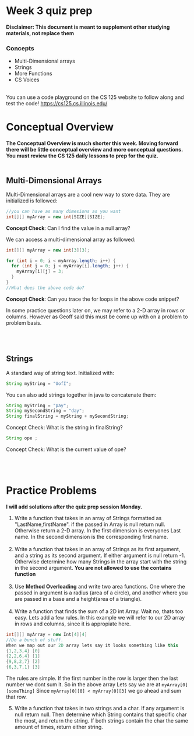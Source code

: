 # Week 3 quiz prep
**Disclaimer: This document is meant to supplement other studying materials, not replace them**<br>

### Concepts
   * Multi-Dimensional arrays
   * Strings
   * More Functions
   * CS Voices
   <br></br>
   
   You can use a code playground on the CS 125 website to follow along and test the code! https://cs125.cs.illinois.edu/
   

# Conceptual Overview
**The Conceptual Overview is much shorter this week. Moving forward there will be little conceptual overview and more conceptual questions. You must review the CS 125 daily lessons to prep for the quiz.**
<br></br>
## Multi-Dimensional Arrays
Multi-Dimensional arrays are a cool new way to store data. They are initialized is followed:
```Java
//you can have as many dimesions as you want
int[][] myArray = new int[SIZE][SIZE];
```
**Concept Check**: Can I find the value in a null array?

We can access a multi-dimensional array as followed:
```Java
int[][] myArray = new int[3][3];

for (int i = 0; i < myArray.length; i++) {
  for (int j = 0; j < myArray[i].length; j++) {
    myArray[i][j] = 3;
  }
}
//What does the above code do?
```
**Concept Check**: Can you trace the for loops in the above code snippet?

In some practice questions later on, we may refer to a 2-D array in rows or columns. However as Geoff said this must be come up with on a problem to problem basis.

  <br></br>
  ## Strings
  A standard way of string text. Initialized with:
  ```java
  String myString = "UofI";
  ```
  You can also add strings together in java to concatenate them:
  ```java
  String myString = "pay";
  String mySecondString = "day";
  String finalString = myString + mySecondString;
  ```
  Concept Check: What is the string in finalString?<br>
  ```Java
  String ope ;
  ```
  Concept Check: What is the current value of ope?
  

 <br></br>
 # Practice Problems
 **I will add solutions after the quiz prep session Monday.**<br>

 
 1. Write a function that takes in an array of Strings formatted as "LastName,firstName". if the passed in Array is null return null. Otherwise return a 2-D array. In the first dimension is everyones Last name. In the second dimension is the corresponding first name.
  <br></br>
 2. Write a function that takes in an array of Strings as its first argument, and a string as its second argument. If either argument is null return -1. Otherwise determine how many Strings in the array start with the string in the second argument. **You are not allowed to use the contains function**
   <br></br>
 3. Use **Method Overloading** and write two area functions. One where the passed in argument is a radius (area of a circle), and another where you are passed in a base and a height(area of a triangle).
    <br></br>
4. Write a function that finds the sum of a 2D int Array. Wait no, thats too easy. Lets add a few rules. In this example we will refer to our 2D array in rows and columns, since it is appropiate here.
```java
int[][] myArray = new Int[4][4]
//Do a bunch of stuff.
When we map out our 2D array lets say it looks something like this
{1,2,3,4} [0]
{2,2,6,4} [1]
{9,8,2,7} [2]
{6,3,7,1} [3]
```
The rules are simple. If the first number in the row is larger then the last number we dont sum it. So in the above array Lets say we are at ``myArray[0][someThing]`` Since ``myArray[0][0] < myArray[0][3]`` we go ahead and sum that row. <br>

5. Write a function that takes in two strings and a char. If any argument is null return null. Then determine which String contains that specific char the most, and return the string. If both strings contain the char the same amount of times, return either string.


  
  


